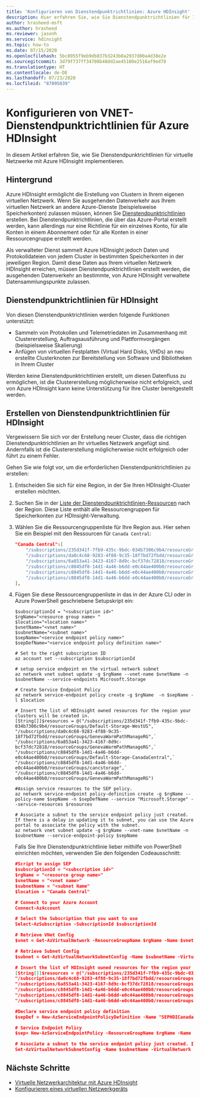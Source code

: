 ```yaml
---
title: 'Konfigurieren von Dienstendpunktrichtlinien: Azure HDInsight'
description: Hier erfahren Sie, wie Sie Dienstendpunktrichtlinien für Ihr virtuelles Netzwerk mit Azure HDInsight konfigurieren.
author: hrasheed-msft
ms.author: hrasheed
ms.reviewer: jasonh
ms.service: hdinsight
ms.topic: how-to
ms.date: 07/15/2020
ms.openlocfilehash: 5bc8955f9eb9db837b3243b8a2937d80a4d38e2e
ms.sourcegitcommit: 3d79f737ff34708b48dd2ae45100e2516af9ed78
ms.translationtype: HT
ms.contentlocale: de-DE
ms.lasthandoff: 07/23/2020
ms.locfileid: "87095039"
---
```

# <a name="configure-virtual-network-service-endpoint-policies-for-azure-hdinsight"></a>Konfigurieren von VNET-Dienstendpunktrichtlinien für Azure HDInsight

In diesem Artikel erfahren Sie, wie Sie Dienstendpunktrichtlinien für virtuelle Netzwerke mit Azure HDInsight implementieren.

## <a name="background"></a>Hintergrund

Azure HDInsight ermöglicht die Erstellung von Clustern in Ihrem eigenen virtuellen Netzwerk. Wenn Sie ausgehenden Datenverkehr aus Ihrem virtuellen Netzwerk an andere Azure-Dienste (beispielsweise Speicherkonten) zulassen müssen, können Sie [Dienstendpunktrichtlinien](../virtual-network/virtual-network-service-endpoint-policies-overview.md) erstellen. Bei Dienstendpunktrichtlinien, die über das Azure-Portal erstellt werden, kann allerdings nur eine Richtlinie für ein einzelnes Konto, für alle Konten in einem Abonnement oder für alle Konten in einer Ressourcengruppe erstellt werden.

Als verwalteter Dienst sammelt Azure HDInsight jedoch Daten und Protokolldateien von jedem Cluster in bestimmten Speicherkonten in der jeweiligen Region. Damit diese Daten aus Ihrem virtuellen Netzwerk HDInsight erreichen, müssen Dienstendpunktrichtlinien erstellt werden, die ausgehenden Datenverkehr an bestimmte, von Azure HDInsight verwaltete Datensammlungspunkte zulassen.

## <a name="service-endpoint-policies-for-hdinsight"></a>Dienstendpunktrichtlinien für HDInsight

Von diesen Dienstendpunktrichtlinien werden folgende Funktionen unterstützt:

- Sammeln von Protokollen und Telemetriedaten im Zusammenhang mit Clustererstellung, Auftragsausführung und Plattformvorgängen (beispielsweise Skalierung)
- Anfügen von virtuellen Festplatten (Virtual Hard Disks, VHDs) an neu erstellte Clusterknoten zur Bereitstellung von Software und Bibliotheken in Ihrem Cluster

Werden keine Dienstendpunktrichtlinien erstellt, um diesen Datenfluss zu ermöglichen, ist die Clustererstellung möglicherweise nicht erfolgreich, und von Azure HDInsight kann keine Unterstützung für Ihre Cluster bereitgestellt werden.

## <a name="create-service-endpoint-policies-for-hdinsight"></a>Erstellen von Dienstendpunktrichtlinien für HDInsight

Vergewissern Sie sich vor der Erstellung neuer Cluster, dass die richtigen Dienstendpunktrichtlinien an Ihr virtuelles Netzwerk angefügt sind. Andernfalls ist die Clustererstellung möglicherweise nicht erfolgreich oder führt zu einem Fehler.

Gehen Sie wie folgt vor, um die erforderlichen Dienstendpunktrichtlinien zu erstellen:

1. Entscheiden Sie sich für eine Region, in der Sie Ihren HDInsight-Cluster erstellen möchten.
1. Suchen Sie in der [Liste der Dienstendpunktrichtlinien-Ressourcen](https://github.com/Azure-Samples/hdinsight-enterprise-security/blob/main/hdinsight-service-endpoint-policy-resources.json) nach der Region. Diese Liste enthält alle Ressourcengruppen für Speicherkonten zur HDInsight-Verwaltung.
1. Wählen Sie die Ressourcengruppenliste für Ihre Region aus. Hier sehen Sie ein Beispiel mit den Ressourcen für `Canada Central`:

    ```json
    "Canada Central":[
        "/subscriptions/235d341f-7fb9-435c-9bdc-034b7306c9b4/resourceGroups/Default-Storage-WestUS",
        "/subscriptions/da0c4c68-9283-4f88-9c35-18f7bd72fbdd/resourceGroups/GenevaWarmPathManageRG",
        "/subscriptions/6a853a41-3423-4167-8d9c-bcf37dc72818/resourceGroups/GenevaWarmPathManageRG",
        "/subscriptions/c8845df8-14d1-4a46-b6dd-e0c44ae400b0/resourceGroups/Default-Storage-CanadaCentral",
        "/subscriptions/c8845df8-14d1-4a46-b6dd-e0c44ae400b0/resourceGroups/cancstorage",
        "/subscriptions/c8845df8-14d1-4a46-b6dd-e0c44ae400b0/resourceGroups/GenevaWarmPathManageRG"
    ],
    ```

1. Fügen Sie diese Ressourcengruppenliste in das in der Azure CLI oder in Azure PowerShell geschriebene Setupskript ein:

    ```azurecli
    $subscriptionId = "<subscription id>"
    $rgName="<resource group name> "
    $location="<location name>"
    $vnetName="<vnet name>"
    $subnetName="<subnet name>"
    $sepName="<service endpoint policy name>"
    $sepDefName="<service endpoint policy definition name>"
    
    # Set to the right subscription ID
    az account set --subscription $subscriptionId
    
    # setup service endpoint on the virtual network subnet
    az network vnet subnet update -g $rgName --vnet-name $vnetName -n $subnetName --service-endpoints Microsoft.Storage
    
    # Create Service Endpoint Policy
    az network service-endpoint policy create -g $rgName  -n $sepName -l $location
    
    # Insert the list of HDInsight owned resources for the region your clusters will be created in.
    [String[]]$resources = @("/subscriptions/235d341f-7fb9-435c-9bdc-034b7306c9b4/resourceGroups/Default-Storage-WestUS",`
    "/subscriptions/da0c4c68-9283-4f88-9c35-18f7bd72fbdd/resourceGroups/GenevaWarmPathManageRG",`
    "/subscriptions/6a853a41-3423-4167-8d9c-bcf37dc72818/resourceGroups/GenevaWarmPathManageRG",`
    "/subscriptions/c8845df8-14d1-4a46-b6dd-e0c44ae400b0/resourceGroups/Default-Storage-CanadaCentral",`
    "/subscriptions/c8845df8-14d1-4a46-b6dd-e0c44ae400b0/resourceGroups/cancstorage",`
    "/subscriptions/c8845df8-14d1-4a46-b6dd-e0c44ae400b0/resourceGroups/GenevaWarmPathManageRG")
    
    #Assign service resources to the SEP policy.
    az network service-endpoint policy-definition create -g $rgName --policy-name $sepName -n $sepDefName --service "Microsoft.Storage" --service-resources $resources
    
    # Associate a subnet to the service endpoint policy just created. If there is a delay in updating it to subnet, you can use the Azure portal to associate the policy with the subnet.
    az network vnet subnet update -g $rgName --vnet-name $vnetName -n $subnetName --service-endpoint-policy $sepName
    ```

    Falls Sie Ihre Dienstendpunktrichtlinie lieber mithilfe von PowerShell einrichten möchten, verwenden Sie den folgenden Codeausschnitt:
    
    ```json
    #Script to assign SEP 
    $subscriptionId = "<subscription id>"
    $rgName = "<resource group name>"
    $vnetName = "<vnet name>"
    $subnetName = "<subnet Name"
    $location = "Canada Central"
    
    # Connect to your Azure Account
    Connect-AzAccount
    
    # Select the Subscription that you want to use
    Select-AzSubscription -SubscriptionId $subscriptionId
    
    # Retrieve VNet Config
    $vnet = Get-AzVirtualNetwork -ResourceGroupName $rgName -Name $vnetName
    
    # Retrieve Subnet Config
    $subnet = Get-AzVirtualNetworkSubnetConfig -Name $subnetName -VirtualNetwork $vnet
    
    # Insert the list of HDInsight owned resources for the region your clusters will be created in.
    [String[]]$resources = @("/subscriptions/235d341f-7fb9-435c-9bdc-034b7306c9b4/resourceGroups/Default-Storage-WestUS",
    "/subscriptions/da0c4c68-9283-4f88-9c35-18f7bd72fbdd/resourceGroups/GenevaWarmPathManageRG",
    "/subscriptions/6a853a41-3423-4167-8d9c-bcf37dc72818/resourceGroups/GenevaWarmPathManageRG",
    "/subscriptions/c8845df8-14d1-4a46-b6dd-e0c44ae400b0/resourceGroups/Default-Storage-CanadaCentral",
    "/subscriptions/c8845df8-14d1-4a46-b6dd-e0c44ae400b0/resourceGroups/cancstorage",
    "/subscriptions/c8845df8-14d1-4a46-b6dd-e0c44ae400b0/resourceGroups/GenevaWarmPathManageRG")
    
    #Declare service endpoint policy definition
    $sepDef = New-AzServiceEndpointPolicyDefinition -Name "SEPHDICanadaCentral" -Description "Service Endpoint Policy Definition" -Service "Microsoft.Storage" -ServiceResource $resources
    
    # Service Endpoint Policy
    $sep= New-AzServiceEndpointPolicy -ResourceGroupName $rgName -Name "SEPHDICanadaCentral" -Location $location -ServiceEndpointPolicyDefinition $sepDef
    
    # Associate a subnet to the service endpoint policy just created. If there is a delay in updating it to subnet, you can use the Azure portal to associate the policy with the subnet.
    Set-AzVirtualNetworkSubnetConfig -Name $subnetName -VirtualNetwork $vnet -AddressPrefix $subnet.AddressPrefix -ServiceEndpointPolicy $sep
    ```

## <a name="next-steps"></a>Nächste Schritte

* [Virtuelle Netzwerkarchitektur mit Azure HDInsight](hdinsight-virtual-network-architecture.md)
* [Konfigurieren eines virtuellen Netzwerkgeräts](./network-virtual-appliance.md)
